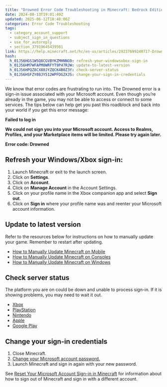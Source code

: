 ```yaml
---
title: "Drowned Error Code Troubleshooting in Minecraft: Bedrock Edition"
date: 2024-08-13T19:01:49Z
updated: 2025-06-12T18:48:06Z
categories: Error Code Troubleshooting
tags:
  - category_account_support
  - subject_sign_in_questions
  - use_for_autoreply
  - section_37919645439501
link: https://help.minecraft.net/hc/en-us/articles/29237699240717-Drowned-Error-Code-Troubleshooting-in-Minecraft-Bedrock-Edition
hash:
  h_01J56HGS1W5Q8CGVBYKZMHNNG9: refresh-your-windowsxbox-sign-in
  h_01J56HM7WFAPM8WRFYT9P47RJW: update-to-latest-version
  h_01J56HPQZ8CX80JYZQCK4B0Z3Y: check-server-status
  h_01J56HSFZY08JY512WPFDG2XJS: change-your-sign-in-credentials
---
```


We know that error codes are frustrating to run into. The Drowned error is a sign-in issue associated with your Microsoft account. Even though you’re already in the game, you may not be able to access or connect to some services. The tips below can help get you past this roadblock and back into your world if you get this error message:

**Failed to log in**

**We could not sign you into your Microsoft account. Access to Realms, Profiles, and your Marketplace items will be limited. Please try again later.**

**Error code: Drowned**

## Refresh your Windows/Xbox sign-in:

1.  Launch Minecraft or exit to the launch screen.
2.  Click on **Settings**.
3.  Click on **Account**.
4.  Click on **Manage Account** in the Account Settings.
5.  Click on your profile name in the Xbox companion app and select **Sign out**.
6.  Click on **Sign in** where your profile name was and reenter your Microsoft account information.

## Update to latest version

Refer to the resources below for instructions on how to manually update your game. Remember to restart after updating.

- [How to Manually Update Minecraft on Mobile](../Download-Install/Manually-Update-Minecraft-on-Mobile-Devices.md)
- [How to Manually Update Minecraft on Consoles](../Download-Install/Manually-Update-Minecraft-on-Consoles.md)
- [How to Manually Update Minecraft on Windows](../Download-Install/Manually-Update-Minecraft-on-Windows.md)

## Check server status

The platform you are on could be down and unable to process sign-in. If it is showing problems, you may need to wait it out.

- [Xbox](https://support.xbox.com/en-US/xbox-live-status)
- [PlayStation](https://status.playstation.com/en-us/)
- [Nintendo](https://www.nintendo.co.jp/netinfo/en_US/index.html)
- [Apple](https://www.apple.com/support/systemstatus/)
- [Google Play](https://status.play.google.com/)

## Change your sign-in credentials

1.  Close Minecraft.
2.  [Change your Microsoft account password.](https://account.live.com/password/reset)
3.  Launch Minecraft and sign in again with your new password.

See [Reset Your Microsoft Account Sign-in in Minecraft](../Account-Sign-in/Reset-Your-Microsoft-Account-Sign-in-in-Minecraft.md) for information about how to sign out of Minecraft and sign in with a different account.
